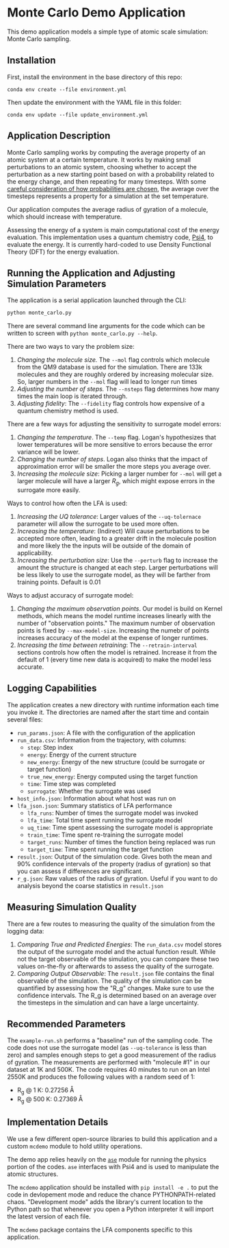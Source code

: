 # Monte Carlo Demo Application

This demo application models a simple type of atomic scale simulation: Monte Carlo sampling.

## Installation

First, install the environment in the base directory of this repo:

`conda env create --file environment.yml`

Then update the environment with the YAML file in this folder:

`conda env update --file update_environment.yml`

## Application Description

Monte Carlo sampling works by computing the average property of an atomic system
at a certain temperature. 
It works by making small perturbations to an atomic system, choosing
whether to accept the perturbation as a new starting point based on 
with a probability related to the energy change, and then 
repeating for many timesteps.
With some [careful consideration of how probabilities 
are chosen](https://en.wikipedia.org/wiki/Monte_Carlo_method_in_statistical_physics),
the average over the timesteps represents a property
for a simulation at the set temperature. 

Our application computes the average radius of gyration of a molecule, 
which should increase with temperature.

Assessing the energy of a system is main computational cost
of the energy evaluation.
This implementation uses a quantum chemistry code, [Psi4](http://www.psicode.org/),
to evaluate the energy.
It is currently hard-coded to use Density Functional Theory (DFT) for the energy
evaluation.

## Running the Application and Adjusting Simulation Parameters

The application is a serial application launched through the CLI:

```bash
python monte_carlo.py
``` 

There are several command line arguments for the code which can be
written to screen with ``python monte_carlo.py --help``.

There are two ways to vary the problem size:

1. _Changing the molecule size._ The `--mol` flag controls which
molecule from the QM9 database is used for the simulation. There are
133k molecules and they are roughly ordered by increasing molecular size.
So, larger numbers in the ``--mol`` flag will lead to longer run times 
1. _Adjusting the number of steps._ The ``--nsteps`` flag determines how many times 
the main loop is iterated through.
1. _Adjusting fidelity_: The `--fidelity` flag controls how expensive of
a quantum chemistry method is used.

There are a few ways for adjusting the sensitivity to surrogate model errors:

1. _Changing the temperature_. The ``--temp`` flag. Logan's hypothesizes that lower 
temperatures will be more sensitive to errors because the error variance will be lower.
1. _Changing the number of steps_. Logan also thinks that the impact of 
approximation error will be smaller the more steps you average over.
1. _Increasing the molecule size_: Picking a larger number for `--mol` will get a larger
molecule will have a larger $R_g$, which might expose errors in the 
surrogate more easily. 

Ways to control how often the LFA is used:
1. _Increasing the UQ tolerance_: Larger values of the `--uq-tolernace` parameter will
allow the surrogate to be used more often. 
1. _Increasing the temperature_: (Indirect) Will cause perturbations to be accepted more often,
leading to a greater drift in the molecule position and more likely the the inputs will
be outside of the domain of applicability.
1. _Increasing the perturbation size_: Use the ``--perturb`` flag to increase the amount
the structure is changed at each step. Larger perturbations will be less likely to use
the surrogate model, as they will be farther from training points. Default is 0.01

Ways to adjust accuracy of surrogate model:
1. _Changing the maximum observation points_. Our model is build on Kernel methods, which
means the model runtime increases linearly with the number of "observation points."
The maximum number of observation points is fixed by ``--max-model-size``. 
Increasing the numebr of points increases accuracy of the model at the expense 
of longer runtimes.
1. _Increasing the time between retraining_: The `--retrain-interval` sections controls how
often the model is retrained. Increase it from the default of 1 (every time new data is 
acquired) to make the model less accurate.

## Logging Capabilities 

The application creates a new directory with runtime information
each time you invoke it.
The directories are named after the start time and contain several files:

- `run_params.json`: A file with the configuration of the application
- `run_data.csv`: Information from the trajectory, with columns:
    - `step`: Step index
    - `energy`: Energy of the current structure
    - `new_energy`: Energy of the new structure (could be surrogate or target function)
    - `true_new_energy`: Energy computed using the target function
    - `time`: Time step was completed
    - `surrogate`: Whether the surrogate was used
- `host_info.json`: Information about what host was run on
- `lfa_json.json`: Summary statistics of LFA performance
    - `lfa_runs`: Number of times the surrogate model was invoked
    - `lfa_time`: Total time spent running the surrogate model
    - `uq_time`: Time spent assessing the surrogate model is appropriate
    - `train_time`: Time spent re-training the surrogate model
    - `target_runs`: Number of times the function being replaced was run
    - `target_time`: Time spent running the target function
- `result.json`: Output of the simulation code. Gives both the mean and 90%
  confidence intervals of the property (radius of gyration) so that you 
  can assess if differences are significant. 
- `r_g.json`: Raw values of the radius of gyration. Useful if you want to do
  analysis beyond the coarse statistics in `result.json`
  
 ## Measuring Simulation Quality

There are a few routes to measuring the quality of the simulation from the logging data:

1. _Comparing True and Predicted Energies_: The `run_data.csv` model stores the output of the surrogate
model and the actual function result. While not the target observable of the simulation, 
you can compare these two values on-the-fly or afterwards
to assess the quality of the surrogate. 
2. _Comparing Output Observable_: The `result.json` file contains the final observable of the simulation.
The quality of the simulation can be quantified by assessing how the "R_g" changes.
Make sure to use the confidence intervals. The R_g is determined based on an average over
the timesteps in the simulation and can have a large uncertainty.


## Recommended Parameters

The `example-run.sh` performs a "baseline" run of the sampling code.
The code does not use the surrogate model (as `--uq-tolerance` is less than zero)
and samples enough steps to get a good measurement of the radius of gyration.
The measurements are performed with "molecule #1" in our dataset at
1K and 500K. 
The code requires 40 minutes to run on an Intel 2550K and 
produces the following values with a random seed of 1:

- R<sub>g</sub> @ 1 K: 0.27256 &#x212b;
- R<sub>g</sub> @ 500 K: 0.27369 &#x212b;


## Implementation Details

We use a few different open-source libraries to build this application
and a custom ``mcdemo`` module to hold utility operations.

The demo app relies heavily on the [`ase`](https://gitlab.com/ase/ase)
module for running the physics portion of the codes.
``ase`` interfaces with Psi4 and is used to manipulate the atomic structures.

The ``mcdemo`` application should be installed with `pip install -e .`
to put the code in devlopement mode and reduce the chance PYTHONPATH-related
chaos. "Development mode" adds the library's current location to the Python path
so that whenever you open a Python interpreter it will import the
latest version of each file.

The ``mcdemo`` package contains the LFA components specific to this application.
